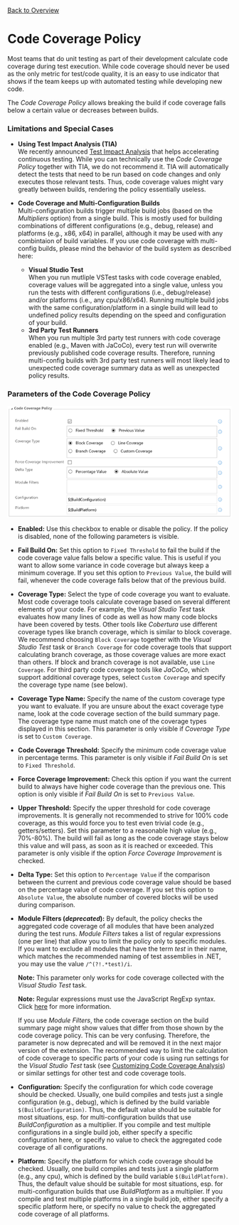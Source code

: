 [Back to Overview](./overview.md)

# Code Coverage Policy
Most teams that do unit testing as part of their development calculate code coverage during test execution. While code coverage should
never be used as the only metric for test/code quality, it is an easy to use indicator that shows if the team keeps up with automated
testing while developing new code.

The *Code Coverage Policy* allows breaking the build if code coverage falls below a certain value or decreases between builds.

### Limitations and Special Cases
- **Using Test Impact Analysis (TIA)**  
  We recently announced [Test Impact Analysis][TIA] that helps accelerating continuous testing. While you can technically use
  the *Code Coverage Policy* together with TIA, we do not recommend it. TIA will automatically detect the tests that need to be run
  based on code changes and only executes those relevant tests. Thus, code coverage values might vary greatly between builds,
  rendering the policy essentially useless.

- **Code Coverage and Multi-Configuration Builds**  
  Multi-configuration builds trigger multiple build jobs (based on the *Multipliers* option) from a single build. This is mostly used for
  building combinations of different configurations (e.g., debug, release) and platforms (e.g., x86, x64) in parallel, although it may be
  used with any combintaion of build variables. If you use code coverage with multi-config builds, please mind the behavior of the build
  system as described here:

  - **Visual Studio Test**  
    When you run mutliple VSTest tasks with code coverage enabled, coverage values will be aggregated into a single value, unless you run
    the tests with different configurations (i.e., debug/release) and/or platforms (i.e., any cpu/x86/x64). Running multiple build jobs with
    the same configuration/platform in a single build will lead to undefined policy results depending on the speed and configuration of your
    build.
  - **3rd Party Test Runners**  
    When you run multiple 3rd party test runners with code coverage enabled (e.g., Maven with JaCoCo), every test run will overwrite
    previously published code coverage results. Therefore, running multi-config builds with 3rd party test runners will most likely lead
    to unexpected code coverage summary data as well as unexpected policy results.

[TIA]: https://blogs.msdn.microsoft.com/visualstudioalm/2017/03/02/accelerated-continuous-testing-with-test-impact-analysis-part-1/

### Parameters of the Code Coverage Policy

![Code Coverage Policy](../assets/CodeCoveragePolicy.png "Parameters of the Code Coverage Policy")

- **Enabled:** Use this checkbox to enable or disable the policy. If the policy is disabled, none of the following parameters is
  visible.

- **Fail Build On:** Set this option to `Fixed Threshold` to fail the build if the code coverage value falls below a specific value.
  This is useful if you want to allow some variance in code coverage but always keep a minimum coverage. If you set this option to
  `Previous Value`, the build will fail, whenever the code coverage falls below that of the previous build.

- **Coverage Type:** Select the type of code coverage you want to evaluate. Most code coverage tools calculate coverage based on
  several different elements of your code. For example, the *Visual Studio Test* task evaluates how many lines of code as well as how
  many code blocks have been covered by tests. Other tools like *Cobertura* use different coverage types like branch coverage, which is
  similar to block coverage. We recommend choosing `Block Coverage` together with the *Visual Studio Test* task or `Branch Coverage`
  for code coverage tools that support calculating branch coverage, as those coverage values are more exact than others. If block and
  branch coverage is not available, use `Line Coverage`. For third party code coverage tools like *JaCoCo*, which support additional
  coverage types, select `Custom Coverage` and specify the coverage type name (see below).

- **Coverage Type Name:** Specify the name of the custom coverage type you want to evaluate. If you are unsure about the exact
  coverage type name, look at the code coverage section of the build summary page. The coverage type name must match one of the coverage
  types displayed in this section. This parameter is only visible if *Coverage Type* is set to `Custom Coverage`.

- **Code Coverage Threshold:** Specify the minimum code coverage value in percentage terms. This parameter is only visible if
  *Fail Build On* is set to `Fixed Threshold`.

- **Force Coverage Improvement:** Check this option if you want the current build to always have higher code coverage than the previous one.
  This option is only visible if *Fail Build On* is set to `Previous Value`.

- **Upper Threshold:** Specify the upper threshold for code coverage improvements. It is generally not recommended to strive for 100% code coverage,
  as this would force you to test even trivial code (e.g., getters/setters). Set this parameter to a reasonable high value (e.g., 70%-80%). The build
  will fail as long as the code coverage stays below this value and will pass, as soon as it is reached or exceeded. This parameter is only visible if
  the option *Force Coverage Improvement* is checked.

- **Delta Type:** Set this option to `Percentage Value` if the comparison between the current and previous code coverage value should be based
  on the percentage value of code coverage. If you set this option to `Absolute Value`, the absolute number of covered blocks will be used during
  comparison.

- **Module Filters (_deprecated_):** By default, the policy checks the aggregated code coverage of all modules that have been analyzed during the test runs.
  *Module Filters* takes a list of regular expressions (one per line) that allow you to limit the policy only to specific modules. If you want to
  exclude all modules that have the term *test* in their name, which matches the recommended naming of test assemblies in .NET, you may use the value
  `/^(?!.*test)/i`.

  **Note:** This parameter only works for code coverage collected with the *Visual Studio Test* task.

  **Note:** Regular expressions must use the JavaScript RegExp syntax. Click [here][JSRegExp] for more information.

  If you use *Module Filters*, the code coverage section on the build summary page might show values that differ from those shown by the
  code coverage policy. This can be very confusing. Therefore, the parameter is now deprecated and will be removed it in the next major
  version of the extension. The recommended way to limit the calculation of code coverage to specific parts of your code is using run
  settings for the *Visual Studio Test* task (see [Customizing Code Coverage Analysis][RunSettings]) or similar settings for other test and
  code coverage tools.

[JSRegExp]: http://www.regular-expressions.info/javascript.html
[RunSettings]: https://msdn.microsoft.com/en-us/library/jj159530.aspx

- **Configuration:** Specify the configuration for which code coverage should be checked. Usually, one build compiles and tests just a single
  configuration (e.g., debug), which is defined by the build variable `$(BuildConfiguration)`. Thus, the default value should be suitable for most
  situations, esp. for multi-configuration builds that use *BuildConfiguration* as a multiplier. If you compile and test multiple configurations
  in a single build job, either specify a specific configuration here, or specify no value to check the aggregated code coverage of all configurations.

- **Platform:** Specify the platform for which code coverage should be checked. Usually, one build compiles and tests just a single
  platform (e.g., any cpu), which is defined by the build variable `$(BuildPlatform)`. Thus, the default value should be suitable for most
  situations, esp. for multi-configuration builds that use *BuildPlatform* as a multiplier. If you compile and test multiple platforms
  in a single build job, either specify a specific platform here, or specify no value to check the aggregated code coverage of all platforms.
